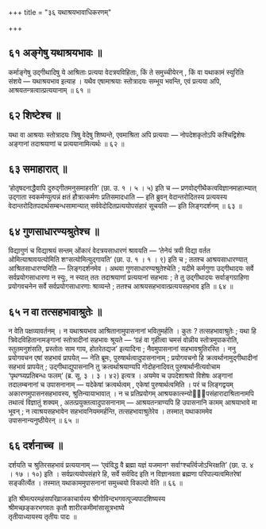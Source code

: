 +++
title = "३६ यथाश्रयभावाधिकरणम्"

+++

## ६१ अङ्गेषु यथाश्रयभावः ॥

कर्माङ्गेषु उद्गीथादिषु ये आश्रिताः प्रत्यया वेदत्रयविहिताः, किं ते समुच्चीयेरन् , किं वा यथाकामं स्युरिति संशये — यथाश्रयभाव इत्याह । यथैव एषामाश्रयाः स्तोत्रादयः सम्भूय भवन्ति, एवं प्रत्यया अपि, आश्रयतन्त्रत्वात्प्रत्ययानाम् ॥ ६१ ॥

## ६२ शिष्टेश्च ॥

यथा वा आश्रयाः स्तोत्रादयः त्रिषु वेदेषु शिष्यन्ते, एवमाश्रिता अपि प्रत्ययाः — नोपदेशकृतोऽपि कश्चिद्विशेषः अङ्गानां तदाश्रयाणां च प्रत्ययानामित्यर्थः ॥ ६२ ॥

## ६३ समाहारात् ॥

‘होतृषदनाद्धैवापि दुरुद्गीतमनुसमाहरति’ (छा. उ. १ । ५ । ५) इति च — प्रणवोद्गीथैकत्वविज्ञानमाहात्म्यात् उद्गाता स्वकर्मण्युत्पन्नं क्षतं हौत्रात्कर्मणः प्रतिसमादधाति — इति ब्रुवन् वेदान्तरोदितस्य प्रत्ययस्य वेदान्तरोदितपदार्थसम्बन्धसामान्यात् सर्ववेदोदितप्रत्ययोपसंहारं सूचयति — इति लिङ्गदर्शनम् ॥ ६३ ॥

## ६४ गुणसाधारण्यश्रुतेश्च ॥

विद्यागुणं च विद्याश्रयं सन्तम् ओंकारं वेदत्रयसाधारणं श्रावयति — ‘तेनेयं त्रयी विद्या वर्तत ओमित्याश्रावयत्योमिति शꣳसत्योमित्युद्गायति’ (छा. उ. १ । १ । ९) इति च ; ततश्च आश्रयसाधारण्यात् आश्रितसाधारण्यमिति — लिङ्गदर्शनमेव । अथवा गुणसाधारण्यश्रुतेश्चेति ; यदीमे कर्मगुणा उद्गीथादयः सर्वे सर्वप्रयोगसाधारणा न स्युः, न स्यात् ततः तदाश्रयाणां प्रत्ययानां सहभावः ; ते तु उद्गीथादयः सर्वाङ्गग्राहिणा प्रयोगवचनेन सर्वे सर्वप्रयोगसाधारणाः श्राव्यन्ते ; ततश्च आश्रयसहभावात्प्रत्ययसहभाव इति ॥ ६४ ॥

## ६५ न वा तत्सहभावाश्रुतेः ॥

न वेति पक्षव्यावर्तनम् । न यथाश्रयभाव आश्रितानामुपासनानां भवितुमर्हति । कुतः ? तत्सहभावाश्रुतेः ; यथा हि त्रिवेदविहितानामङ्गानां स्तोत्रादीनां सहभावः श्रूयते — ‘ग्रहं वा गृहीत्वा चमसं वोन्नीय स्तोत्रमुपाकरोति, स्तुतमनुशंसति, प्रस्तोतः साम गाय, होतरेतद्यज’ इत्यादिना ; नैवमुपासनानां सहभावश्रुतिरस्ति । ननु प्रयोगवचन एषां सहभावं प्रापयेत् — नेति ब्रूमः, पुरुषार्थत्वादुपासनानाम् ; प्रयोगवचनो हि क्रत्वर्थानामुद्गीथादीनां सहभावं प्रापयेत् ; उद्गीथाद्युपासनानि तु क्रत्वर्थाश्रयाण्यपि गोदोहनादिवत् पुरुषार्थानीत्यवोचाम ‘पृथग्घ्यप्रतिबन्धः फलम्’ (ब्र. सू. ३ । ३ । ४२) इत्यत्र । अयमेव च उपदेशाश्रयो विशेषः अङ्गानां तदालम्बनानां च उपासनानाम् — यदेकेषां क्रत्वर्थत्वम् , एकेषां पुरुषार्थत्वमिति । परं च लिङ्गद्वयम् अकारणमुपासनसहभावस्य, श्रुतिन्यायाभावात् । न च प्रतिप्रयोगम् आश्रयकात्स्न्योपसंहारादाश्रितानामपि तथात्वं विज्ञातुं शक्यम् , अतत्प्रयुक्तत्वादुपासनानाम् — आश्रयतन्त्राण्यपि हि उपासनानि कामम् आश्रयाभावे मा भूवन् ; न त्वाश्रयसहभावेन सहभावनियममर्हन्ति, तत्सहभावाश्रुतेरेव । तस्मात् यथाकाममेव उपासनान्यनुष्ठीयेरन् ॥ ६५ ॥

## ६६ दर्शनाच्च ॥

दर्शयति च श्रुतिरसहभावं प्रत्ययानाम् — ‘एवंविद्ध वै ब्रह्मा यज्ञं यजमानꣳ सर्वाꣳश्चर्त्विजोऽभिरक्षति’ (छा. उ. ४ । १७ । १०) इति । सर्वप्रत्ययोपसंहारे हि, सर्वे सर्वविद इति न विज्ञानवता ब्रह्मणा परिपाल्यत्वमितरेषां सङ्कीर्त्येत । तस्मात् यथाकाममुपासनानां समुच्चयो विकल्पो वेति ॥ ६६ ॥

इति श्रीमत्परमहंसपरिव्राजकाचार्यस्य श्रीगोविन्दभगवत्पूज्यपादशिष्यस्य  
श्रीमच्छङ्करभगवतः कृतौ शारीरकमीमांसासूत्रभाष्ये  
तृतीयाध्यायस्य तृतीयः पादः ॥